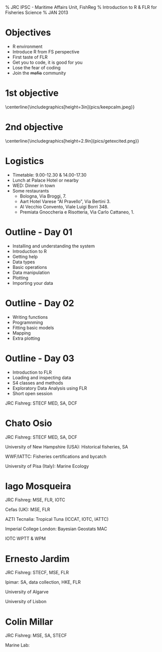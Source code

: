% JRC IPSC -  Maritime Affairs Unit, FishReg
% Introduction to R & FLR for Fisheries Science
% JAN 2013


# Objectives #

* R environment
* Introduce R from FS perspective
* First taste of FLR
* Get you to code, it is good for you
* Lose the fear of coding
* Join the ~~mafia~~ community

# 1st objective #

\centerline{\includegraphics[height=3in]{pics/keepcalm.jpeg}}

# 2nd objective #

\centerline{\includegraphics[height=2.9in]{pics/getexcited.png}}


# Logistics #

* Timetable: 9.00-12.30 & 14.00-17.30
* Lunch at Palace Hotel or nearby
* WED: Dinner in town
* Some restaurants
    * Bologna, Via Broggi, 7.
    * Aart Hotel Varese “Al Pravello”, Via Bertini 3.
    * Al Vecchio Convento, Viale Luigi Borri 348.
    * Premiata Gnoccheria e Risotteria, Via Carlo Cattaneo, 1.

# Outline - Day 01 #
* Installing and understanding the system
* Introduction to R
* Getting help
* Data types
* Basic operations
* Data manipulation
* Plotting
* Importing your data

# Outline - Day 02 #
* Writing functions
* Programnming
* Fitting basic models
* Mapping
* Extra plotting

# Outline - Day 03 #
* Introduction to FLR
* Loading and inspecting data
* S4 classes and methods
* Exploratory Data Analysis using FLR
* Short open session

JRC Fishreg: STECF MED, SA, DCF
# Chato Osio #
JRC Fishreg: STECF MED, SA, DCF

University of New Hampshire (USA): Historical fisheries, SA

WWF/IATTC: Fisheries certifications and bycatch

University of Pisa (Italy): Marine Ecology

# Iago Mosqueira
JRC Fishreg: MSE, FLR, IOTC

Cefas (UK): MSE, FLR

AZTI Tecnalia: Tropical Tuna (ICCAT, IOTC, IATTC)

Imperial College London: Bayesian Geostats MAC

IOTC WPTT & WPM

# Ernesto Jardim
JRC Fishreg: STECF, MSE, FLR

Ipimar: SA, data collection, HKE, FLR

University of Algarve

University of Lisbon

# Colin Millar
JRC Fishreg: MSE, SA, STECF

Marine Lab:

